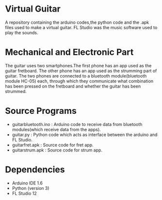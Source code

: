 
# Virtual Guitar
A repository containing the arduino codes,the python code and the .apk files used to make a virtual guitar. 
FL Studio was the music software used to play the sounds.

# Mechanical and Electronic Part
The guitar uses two smartphones.The first phone has an app used as the guitar fretboard. The other phone has an app used as the strumming part of guitar. The two phones are connected to a bluetooth module(bluetooth module HC-05) each, through which they communicate what combination has been pressed on the fretboard and whether the guitar has been strummed.
 
# Source Programs
* guitarbluetooth.ino : Arduino code to receive data from bluetooth modules(which receive data from the apps).
* guitar.py : Python code which acts as interface between the arduino and FL Studio.
* guitarfret.apk : Source code for fret app.
* guitarstrum.apk : Source code for strum app.

# Dependencies
* Arduino IDE 1.6
* Python (version 3)
* FL Studio 12



